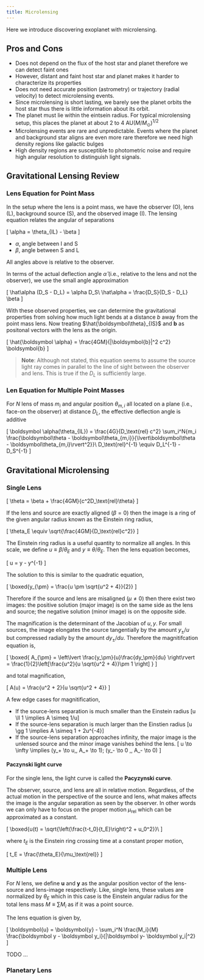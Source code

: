 ```yaml
---
title: Microlensing
---
```


Here we introduce discovering exoplanet with microlensing.

## Pros and Cons

* Does not depend on the flux of the host star and planet therefore we can detect faint ones
* However, distant and faint host star and planet makes it harder to characterize its properties
* Does not need accurate position (astrometry) or trajectory (radial velocity) to detect microlensing events.
* Since microlensing is short lasting, we barely see the planet orbits the host star thus there is little information about its orbit.
* The planet must lie within the eintsein radius. For typical microlensing setup, this places the planet at about $2$ to $4$ $\text{AU} (M/M_\odot)^{1/2}$
* Microlensing events are rare and unpredictable. Events where the planet and background star aligns are even more rare therefore we need high density regions like galactic bulges
* High density regions are susceptible to photometric noise and require high angular resolution to distinguish light signals.

## Gravitational Lensing Review

### Lens Equation for Point Mass

In the setup where the lens is a point mass, we have the observer (O), lens (L), background source (S), and the observed image (I). The lensing equation relates the angular of separations

\[
  \alpha = \theta_{IL} - \beta
\]

* $\alpha$, angle between I and S
* $\beta$, angle between S and L

All angles above is relative to the observer.

In terms of the actual deflection angle $\hat \alpha$ (i.e., relative to the lens and not the observer), we use the small angle approximation

\[
  \hat\alpha (D_S - D_L) = \alpha D_S\\
  \hat\alpha = \frac{D_S}{D_S - D_L} \beta
\]

With these observed properties, we can determine the gravitational properties from solving how much light bends at a distance $b$ away from the point mass lens. Now treating $\hat{\boldsymbol\theta}_{IS}$ and $\boldsymbol b$ as positonal vectors with the lens as the origin.

\[
  \hat{\boldsymbol \alpha} = \frac{4GM}{|\boldsymbol{b}|^2 c^2} \boldsymbol{b}
\]

> **Note**: Although not stated, this equation seems to assume the source light ray comes in parallel to the line of sight between the observer and lens. This is true if the $D_L$ is sufficiently large.

### Len Equation for Multiple Point Masses
For $N$ lens of mass $m_i$ and angular position $\theta_{m,i}$ all located on a plane (i.e., face-on the observer) at distance $D_L$, the effective deflection angle is additive

\[
  \boldsymbol \alpha(\theta_{IL}) = \frac{4G}{D_\text{rel} c^2} \sum_i^N{m_i \frac{\boldsymbol\theta - \boldsymbol\theta_{m,i}}{\lvert\boldsymbol\theta - \boldsymbol\theta_{m,i}\rvert^2}}\\
  D_\text{rel}^{-1} \equiv D_L^{-1} - D_S^{-1}
\]

## Gravitational Microlensing
### Single Lens

\[
  \theta = \beta + \frac{4GM}{c^2D_\text{rel}\theta}
\]

If the lens and source are exactly aligned ($\beta = 0$) then the image is a ring of the given angular radius known as the Einstein ring radius,

\[
  \theta_E \equiv \sqrt{\frac{4GM}{D_\text{rel}c^2}}
\]

The Einstein ring radius is a useful quantity to normalize all angles. In this scale, we define $u \equiv \beta/\theta_E$ and $y \equiv \theta/\theta_E$. Then the lens equation becomes,

\[
  u = y - y^{-1}
\]

The solution to this is similar to the quadratic equation,

\[
  \boxed{y_{\pm} = \frac{u \pm \sqrt{u^2 + 4}}{2}}
\]

Therefore if the source and lens are misaligned ($\mu \neq 0$) then there exist two images: the positive solution (major image) is on the same side as the lens and source; the negative solution (minor image) is on the opposite side.

The magnification is the determinant of the Jacobian of $u, y$. For small sources, the image elongates the source tangentially by the amount $y_\pm/u$ but compressed radially by the amount $dy_\pm/du$. Therefore the magnitifcation equation is,

\[
\boxed{
A_{\pm} = \left\lvert \frac{y_\pm}{u}\frac{dy_\pm}{du} \right\rvert = \frac{1}{2}\left[\frac{u^2}{u \sqrt{u^2 + 4}}\pm 1 \right]
}
\]

and total magnification,

\[
  A(u) = \frac{u^2 + 2}{u \sqrt{u^2 + 4}}
\]

A few edge cases for magnitification,

* If the source-lens separation is much smaller than the Einstein radius
  \[u \ll 1 \implies A \simeq 1/u\]
* If the source-lens separation is much larger than the Einstien radius
  \[u \gg 1 \implies A \simeq 1 + 2u^{-4}\]
* If the source-lens separation approaches infinity, the major image is the unlensed source and the minor image vanishes behind the lens.
  \[ u \to \infty \implies (y_+ \to u\,, A_+ \to 1); (y_- \to 0 \,, A_- \to 0)  \]

#### Paczynski light curve

For the single lens, the light curve is called the **Pacyzynski curve**.

The observer, source, and lens are all in relative motion. Regardless, of the actual motion in the perspective of the source and lens, what makes affects the image is the angular separation as seen by the observer. In other words we can only have to focus on the proper motion $\mu_\text{rel}$ which can be approximated as a constant.

\[
  \boxed{u(t) = \sqrt{\left(\frac{t-t_0}{t_E}\right)^2 + u_0^2}}\\
\]

where $t_E$ is the Einstein ring crossing time at a constant proper motion,

\[
  t_E = \frac{\theta_E}{\mu_\text{rel}}
\]

### Multiple Lens
For $N$ lens, we define $\boldsymbol{u}$ and $\boldsymbol{y}$ as the angular position vector of the lens-source and lens-image respectively. Like, single lens, these values are normalized by $\theta_E$ which in this case is the Einstein angular radius for the total lens mass $M \equiv \sum M_i$ as if it was a point source.

The lens equation is given by,

\[
  \boldsymbol{u} = \boldsymbol{y} - \sum_i^N \frac{M_i}{M} \frac{\boldsymbol y - \boldsymbol y_i}{|\boldsymbol y- \boldsymbol y_i|^2}
\]

TODO ...

### Planetary Lens